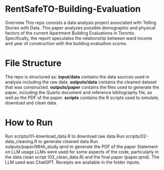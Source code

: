 # RentSafeTO-Building-Evaluation
Overview
This repo consists a data analysis project associated with Telling Stories with Data. This paper analyzes possible demographic and physical factors of the current Apartment Building Evaluations in Toronto. Specifically, the report speculates the relationship between ward income and year of construction with the building evaluation scores. 

# File Structure
The repo is structured as:
**input/data** contains the data sources used in analysis including the raw data.
**outputs/data** contains the cleaned dataset that was constructed.
**outputs/paper** contains the files used to generate the paper, including the Quarto document and reference bibliography file, as well as the PDF of the paper.
**scripts** contains the R scripts used to simulate, download and clean data.

# How to Run
Run scripts/01-download_data.R to download raw data
Run scripts/02-data_cleaning.R to generate cleaned data
Run outputs/paper/MHA_study.qmd to generate the PDF of the paper
Statement on LLM usage
LLMs were used for some aspects of the code, particularly in the data clean script (02_clean_data.R) and the final paper (paper.qmd). The LLM used was ChatGPT. Receipts are available in the folder inputs. 

